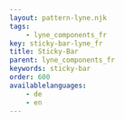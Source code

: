 ```yaml
---
layout: pattern-lyne.njk
tags: 
    - lyne_components_fr
key: sticky-bar-lyne_fr
title: Sticky-Bar
parent: lyne_components_fr
keywords: sticky-bar
order: 600
availablelanguages: 
    - de
    - en
---
```


